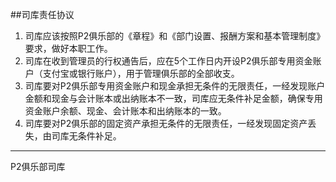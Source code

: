 ##司库责任协议

1. 司库应该按照P2俱乐部的《章程》和《部门设置、报酬方案和基本管理制度》要求，做好本职工作。
2. 司库在收到管理员的行权通告后，应在5个工作日内开设P2俱乐部专用资金账户（支付宝或银行账户），用于管理俱乐部的全部收支。
3. 司库要对P2俱乐部专用资金账户和现金承担无条件的无限责任，一经发现账户金额和现金与会计账本或出纳账本不一致，司库应无条件补足金额，确保专用资金账户余额、现金、会计账本和出纳账本的一致。
4. 司库要对P2俱乐部的固定资产承担无条件的无限责任，一经发现固定资产丢失，由司库无条件补足。


------------------
P2俱乐部司库



